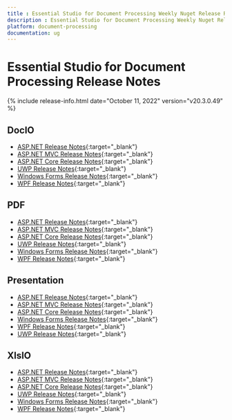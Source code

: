 ```yaml
---
title : Essential Studio for Document Processing Weekly Nuget Release Release Notes  
description : Essential Studio for Document Processing Weekly Nuget Release Release Notes  
platform: document-processing
documentation: ug
---
```


# Essential Studio for Document Processing  Release Notes  

{% include release-info.html date="October 11, 2022" version="v20.3.0.49" %} 

## DocIO

* [ASP.NET Release Notes](/aspnet/release-notes/v20.3.0.49#docio){:target="_blank"}
* [ASP.NET MVC Release Notes](/aspnetmvc/release-notes/v20.3.0.49#docio){:target="_blank"}
* [ASP.NET Core Release Notes](/aspnet-core/release-notes/v20.3.0.49#docio){:target="_blank"}
* [UWP Release Notes](/uwp/release-notes/v20.3.0.49#docio){:target="_blank"}
* [Windows Forms Release Notes](/windowsforms/release-notes/v20.3.0.49#docio){:target="_blank"}
* [WPF Release Notes](/wpf/release-notes/v20.3.0.49#docio){:target="_blank"}


## PDF

* [ASP.NET Release Notes](/aspnet/release-notes/v20.3.0.49#pdf){:target="_blank"}
* [ASP.NET MVC Release Notes](/aspnetmvc/release-notes/v20.3.0.49#pdf){:target="_blank"}
* [ASP.NET Core Release Notes](/aspnet-core/release-notes/v20.3.0.49#pdf){:target="_blank"}
* [UWP Release Notes](/uwp/release-notes/v20.3.0.49#pdf){:target="_blank"}
* [Windows Forms Release Notes](/windowsforms/release-notes/v20.3.0.49#pdf){:target="_blank"}
* [WPF Release Notes](/wpf/release-notes/v20.3.0.49#pdf){:target="_blank"}


## Presentation

* [ASP.NET Release Notes](/aspnet/release-notes/v20.3.0.49#presentation){:target="_blank"}
* [ASP.NET MVC Release Notes](/aspnetmvc/release-notes/v20.3.0.49#presentation){:target="_blank"}
* [ASP.NET Core Release Notes](/aspnet-core/release-notes/v20.3.0.49#presentation){:target="_blank"}
* [Windows Forms Release Notes](/windowsforms/release-notes/v20.3.0.49#presentation){:target="_blank"}
* [WPF Release Notes](/wpf/release-notes/v20.3.0.49#presentation){:target="_blank"}
* [UWP Release Notes](/uwp/release-notes/v20.3.0.49#presentation){:target="_blank"}


## XlsIO

* [ASP.NET Release Notes](/aspnet/release-notes/v20.3.0.49#xlsio){:target="_blank"}
* [ASP.NET MVC Release Notes](/aspnetmvc/release-notes/v20.3.0.49#xlsio){:target="_blank"}
* [ASP.NET Core Release Notes](/aspnet-core/release-notes/v20.3.0.49#xlsio){:target="_blank"}
* [UWP Release Notes](/uwp/release-notes/v20.3.0.49#xlsio){:target="_blank"}
* [Windows Forms Release Notes](/windowsforms/release-notes/v20.3.0.49#xlsio){:target="_blank"}
* [WPF Release Notes](/wpf/release-notes/v20.3.0.49#xlsio){:target="_blank"}